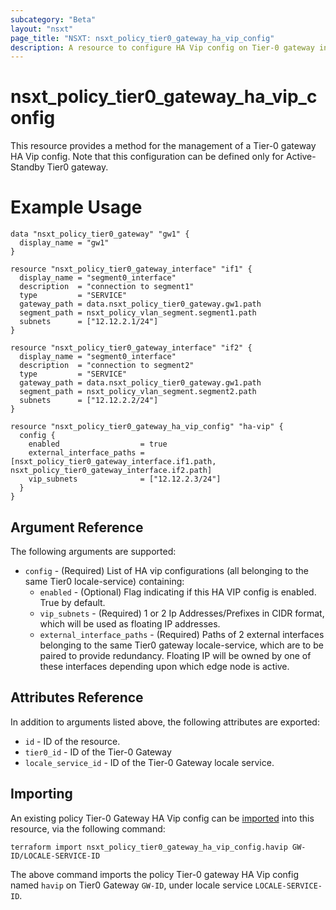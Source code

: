 ```yaml
---
subcategory: "Beta"
layout: "nsxt"
page_title: "NSXT: nsxt_policy_tier0_gateway_ha_vip_config"
description: A resource to configure HA Vip config on Tier-0 gateway in NSX Policy manager.
---
```


# nsxt_policy_tier0_gateway_ha_vip_config

This resource provides a method for the management of a Tier-0 gateway HA Vip config. Note that this configuration can be defined only for Active-Standby Tier0 gateway.

# Example Usage

```hcl
data "nsxt_policy_tier0_gateway" "gw1" {
  display_name = "gw1"
}

resource "nsxt_policy_tier0_gateway_interface" "if1" {
  display_name = "segment0_interface"
  description  = "connection to segment1"
  type         = "SERVICE"
  gateway_path = data.nsxt_policy_tier0_gateway.gw1.path
  segment_path = nsxt_policy_vlan_segment.segment1.path
  subnets      = ["12.12.2.1/24"]
}

resource "nsxt_policy_tier0_gateway_interface" "if2" {
  display_name = "segment0_interface"
  description  = "connection to segment2"
  type         = "SERVICE"
  gateway_path = data.nsxt_policy_tier0_gateway.gw1.path
  segment_path = nsxt_policy_vlan_segment.segment2.path
  subnets      = ["12.12.2.2/24"]
}

resource "nsxt_policy_tier0_gateway_ha_vip_config" "ha-vip" {
  config {
    enabled                  = true
    external_interface_paths = [nsxt_policy_tier0_gateway_interface.if1.path, nsxt_policy_tier0_gateway_interface.if2.path]
    vip_subnets              = ["12.12.2.3/24"]
  }
}
```

## Argument Reference

The following arguments are supported:

* `config` - (Required) List of HA vip configurations (all belonging to the same Tier0 locale-service) containing:
  * `enabled` - (Optional) Flag indicating if this HA VIP config is enabled. True by default.
  * `vip_subnets` - (Required) 1 or 2 Ip Addresses/Prefixes in CIDR format, which will be used as floating IP addresses.
  * `external_interface_paths` - (Required) Paths of 2 external interfaces belonging to the same Tier0 gateway locale-service, which are to be paired to provide redundancy. Floating IP will be owned by one of these interfaces depending upon which edge node is active.

## Attributes Reference

In addition to arguments listed above, the following attributes are exported:

* `id` - ID of the resource.
* `tier0_id` - ID of the Tier-0 Gateway
* `locale_service_id` - ID of the Tier-0 Gateway locale service.

## Importing

An existing policy Tier-0 Gateway HA Vip config can be [imported][docs-import] into this resource, via the following command:

[docs-import]: /docs/import/index.html

```
terraform import nsxt_policy_tier0_gateway_ha_vip_config.havip GW-ID/LOCALE-SERVICE-ID
```

The above command imports the policy Tier-0 gateway HA Vip config named `havip` on Tier0 Gateway `GW-ID`, under locale service `LOCALE-SERVICE-ID`.
